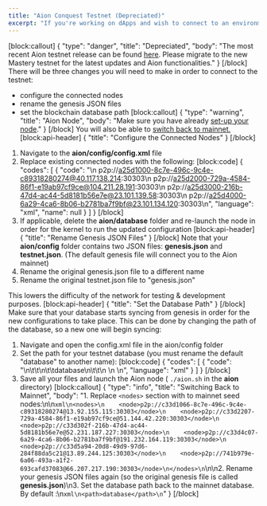 ```yaml
---
title: "Aion Conquest Testnet (Depreciated)"
excerpt: "If you're working on dApps and wish to connect to an environment to test your smart contracts, configure your node to run on the Conquest testnet."
---
```

[block:callout]
{
  "type": "danger",
  "title": "Depreciated",
  "body": "The most recent Aion testnet release can be found [here](doc:mastery-testnet). Please migrate to the new Mastery testnet for the latest updates and Aion functionalities."
}
[/block]
There will be three changes you will need to make in order to connect to the testnet:
- configure the connected nodes
- rename the genesis JSON files
- set the blockchain database path
[block:callout]
{
  "type": "warning",
  "title": "Aion Node",
  "body": "Make sure you have already [set-up your node](doc:node-set-up)."
}
[/block]
You will also be able to [switch back to mainnet.](doc:aion-conquest-testnet#section-set-the-database-path) 
[block:api-header]
{
  "title": "Configure the Connected Nodes"
}
[/block]
1. Navigate to the **aion/config/config.xml** file
2. Replace existing connected nodes with the following:
[block:code]
{
  "codes": [
    {
      "code": "<nodes>\n    <node>p2p://a25d1000-8c7e-496c-9c4e-c89318280274@40.117.138.214:30303</node>\n    <node>p2p://a25d2000-729a-4584-86f1-e19ab97cf9ce@104.211.28.191:30303</node>\n    <node>p2p://a25d3000-216b-47d4-ac44-5d8181b56e7e@23.101.139.58:30303</node>\n    <node>p2p://a25d4000-6a29-4ca6-8b06-b2781ba7f9bf@23.101.134.120:30303</node>\n</nodes>",
      "language": "xml",
      "name": null
    }
  ]
}
[/block]
3. If applicable, delete the **aion/database** folder and re-launch the node in order for the kernel to run the updated configuration
[block:api-header]
{
  "title": "Rename Genesis JSON Files"
}
[/block]
Note that your **aion/config** folder contains two JSON files: **genesis.json** and **testnet.json**. (The default genesis file will connect you to the Aion mainnet)
1. Rename the original genesis.json file to a different name
2. Rename the original testnet.json file to "genesis.json"

This lowers the difficulty of the network for testing & development purposes.
[block:api-header]
{
  "title": "Set the Database Path"
}
[/block]
Make sure that your database starts syncing from genesis in order for the new configurations to take place. This can be done by changing the path of the database, so a new one will begin syncing:
1. Navigate and open the config.xml file in the aion/config folder
2. Set the path for your testnet database (you must rename the default "database" to another name):
[block:code]
{
  "codes": [
    {
      "code": "<db>\n\t\t<!--Sets the physical location on disk where data will be stored.-->\n\t\t<path>database</path>\n\t\t\n    <!--Additional database configurations-->\n    \n</db>",
      "language": "xml"
    }
  ]
}
[/block]
3. Save all your files and launch the Aion node ( `./aion.sh` in the **aion** directory)
[block:callout]
{
  "type": "info",
  "title": "Switching Back to Mainnet",
  "body": "1. Replace `<nodes>` section with to mainnet seed nodes:\n\n```xml\n<nodes>\n    <node>p2p://c33d1066-8c7e-496c-9c4e-c89318280274@13.92.155.115:30303</node>\n    <node>p2p://c33d2207-729a-4584-86f1-e19ab97cf9ce@51.144.42.220:30303</node>\n    <node>p2p://c33d302f-216b-47d4-ac44-5d8181b56e7e@52.231.187.227:30303</node>\n    <node>p2p://c33d4c07-6a29-4ca6-8b06-b2781ba7f9bf@191.232.164.119:30303</node>\n    <node>p2p://c33d5a94-20d8-49d9-97d6-284f88da5c21@13.89.244.125:30303</node>\n    <node>p2p://741b979e-6a06-493a-a1f2-693cafd37083@66.207.217.190:30303</node>\n</nodes>\n```\n\n2. Rename your genesis JSON files again (so the original genesis file is called **genesis.json**)\n3. Set the database path back to the mainnet database. By default :\n```xml\n<path>database</path>\n```"
}
[/block]